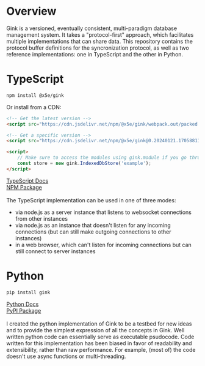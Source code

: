 # Overview
Gink is a versioned, eventually consistent, multi-paradigm database management system.
It takes a "protocol-first" approach, which facilitates multiple implementations
that can share data.  This repository contains the protocol buffer definitions for the
syncronization protocol, as well as two reference implementations: one in TypeScript and
the other in Python.

# TypeScript
```sh
npm install @x5e/gink
```
Or install from a CDN:
```html
<!-- Get the latest version -->
<script src="https://cdn.jsdelivr.net/npm/@x5e/gink/webpack.out/packed.min.js"></script>

<!-- Get a specific version -->
<script src="https://cdn.jsdelivr.net/npm/@x5e/gink@0.20240121.1705881113/webpack.out/packed.min.js"></script>

<script>
    // Make sure to access the modules using gink.module if you go through the CDN.
    const store = new gink.IndexedDbStore('example');
</script>
```
[TypeScript Docs](https://www.x5e.com/gink/)\
[NPM Package](https://www.npmjs.com/package/@x5e/gink)\
\
The TypeScript implementation can be used in one of three modes:
* via node.js as a server instance that listens to websocket connections from other instances
* via node.js as an instance that doesn't listen for any incoming connections (but can still make outgoing connections to other instances)
* in a web browser, which can't listen for incoming connections but can still connect to server instances

# Python
```sh
pip install gink
```
[Python Docs](https://gink.readthedocs.io/en/latest/)\
[PyPI Package](https://pypi.org/project/gink/)\
\
I created the python implementation of Gink to be a testbed for new ideas and
to provide the simplest expression of all the concepts in Gink.  Well written python
code can essentially serve as executable psudocode.  Code written for this implementation
has been biased in favor of readability and extensibility, rather than raw performance.
For example, (most of) the code doesn't use async functions or multi-threading.
